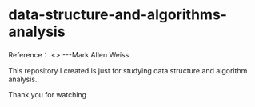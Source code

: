 # data-structure-and-algorithms-analysis

 Reference：
  <<data structure and algorithms analysis in C>>
                                                ---Mark Allen Weiss
  
 This repository I created is just for studying data structure and algorithm analysis.
 
 Thank you for watching
